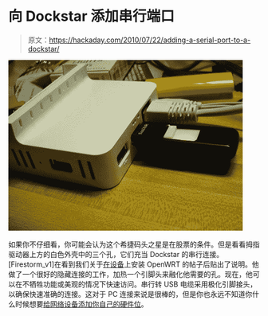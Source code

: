 # 向 Dockstar 添加串行端口

> 原文：<https://hackaday.com/2010/07/22/adding-a-serial-port-to-a-dockstar/>

![](img/0d9c3f75508082a45cf9ce52a84bd008.png "dockstar-serial-port")

如果你不仔细看，你可能会认为这个希捷码头之星是在股票的条件。但是看看拇指驱动器上方的白色外壳中的三个孔，它们充当 Dockstar 的串行连接。[Firestorm_v1]在看到我们关于[在设备](http://hackaday.com/2010/07/17/openwrt-on-a-seagate-freeagent-dockstar/)上安装 OpenWRT 的帖子后贴出了说明。他做了一个很好的隐藏连接的工作，加热一个引脚头来融化他需要的孔。现在，他可以在不牺牲功能或美观的情况下快速访问。串行转 USB 电缆采用极化引脚接头，以确保快速准确的连接。这对于 PC 连接来说是很棒的，但是你也永远不知道你什么时候想要[给网络设备添加你自己的硬件位](http://hackaday.com/2009/09/29/add-ir-control-to-your-wifi-router/)。
